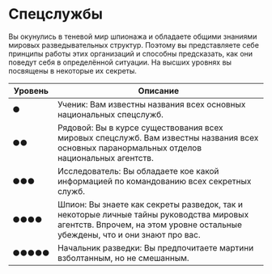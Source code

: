 # Спецслужбы

Вы окунулись в теневой мир шпионажа и обладаете общими знаниями мировых разведывательных структур. Поэтому вы представляете себе принципы работы этих организаций и способны предсказать, как они поведут себя в определённой ситуации. На высших уровнях вы посвящены в некоторые их секреты.

| Уровень | Описание                                                                                                                                                               |
| ------- | ---------------------------------------------------------------------------------------------------------------------------------------------------------------------- |
| ●       | Ученик: Вам известны названия всех основных национальных спецслужб.                                                                                                    |
| ●●      | Рядовой: Вы в курсе существования всех мировых спецслужб. Вам известны названия всех основных паранормальных отделов национальных агентств.                            |
| ●●●     | Исследователь: Вы обладаете кое какой информацией по командованию всех секретных служб.                                                                                |
| ●●●●    | Шпион: Вы знаете как секреты разведок, так и некоторые личные тайны руководства мировых агентств. Впрочем, на этом уровне остальные убеждены, что и они знают про вас. | 
| ●●●●●   | Начальник разведки: Вы предпочитаете мартини взболтанным, но не смешанным.                                                                                                                                                                       |
